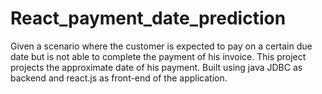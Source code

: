 # React_payment_date_prediction
Given a scenario where the customer is expected to pay on a certain due date but is not able to complete the payment of his invoice. This project projects the approximate date of his payment. Built using java JDBC as backend and react.js as front-end of the application.
